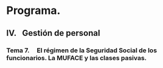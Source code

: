 # Programa.
## **IV.   Gestión de personal**
### **Tema 7.**     El régimen de la Seguridad Social de los funcionarios. La MUFACE y las clases pasivas.